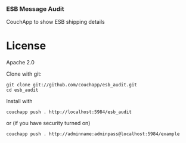 ### ESB Message Audit

CouchApp to show ESB shipping details




# License

Apache 2.0




Clone with git:

    git clone git://github.com/couchapp/esb_audit.git
    cd esb_audit

Install with 
    
    couchapp push . http://localhost:5984/esb_audit

or (if you have security turned on)

    couchapp push . http://adminname:adminpass@localhost:5984/example
  




